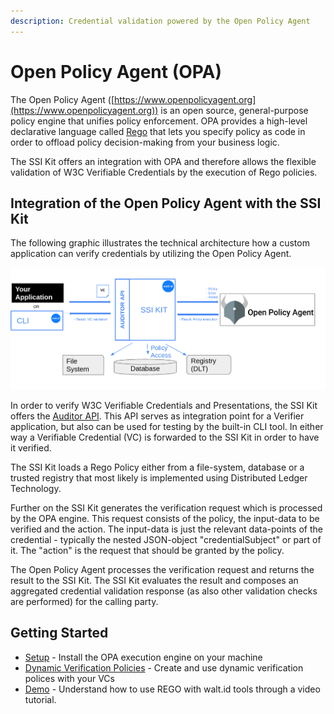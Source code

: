```yaml
---
description: Credential validation powered by the Open Policy Agent
---
```


# Open Policy Agent (OPA)

The Open Policy Agent ([https://www.openpolicyagent.org](https://www.openpolicyagent.org)) is an open source, general-purpose policy engine that unifies policy enforcement. OPA provides a high-level declarative language called [Rego](https://www.openpolicyagent.org/docs/latest/#rego) that lets you specify policy as code in order to offload policy decision-making from your business logic.

The SSI Kit offers an integration with OPA and therefore allows the flexible validation of W3C Verifiable Credentials by the execution of Rego policies.

## Integration of the Open Policy Agent with the SSI Kit

The following graphic illustrates the technical architecture how a custom application can verify credentials by utilizing the Open Policy Agent.

![SSI Kit and the Open Policy Agent](<../.gitbook/assets/opa (1).png>)

In order to verify W3C Verifiable Credentials and Presentations, the SSI Kit offers the [Auditor API](https://auditor.ssikit.walt.id/). This API serves as integration point for a Verifier application, but also can be used for testing by the built-in CLI tool. In either way a Verifiable Credential (VC) is forwarded to the SSI Kit in order to have it verified.

The SSI Kit loads a Rego Policy either from a file-system, database or a trusted registry that most likely is implemented using Distributed Ledger Technology.

Further on the SSI Kit generates the verification request which is processed by the OPA engine. This request consists of the policy, the input-data to be verified and the action. The input-data is just the relevant data-points of the credential - typically the nested JSON-object "credentialSubject" or part of it. The "action" is the request that should be granted by the policy.

The Open Policy Agent processes the verification request and returns the result to the SSI Kit. The SSI Kit evaluates the result and composes an aggregated credential validation response (as also other validation checks are performed) for the calling party.



## Getting Started

* [Setup](open-policy-agent/configure-opa-engine.md) - Install the OPA execution engine on your machine
* [Dynamic Verification Policies](../concepts/verification-policies/dynamic-policies/) - Create and use dynamic verification polices with your VCs
* [Demo](https://www.youtube.com/watch?v=mue4UjzOZ3Q) - Understand how to use REGO with walt.id tools through a video tutorial.

